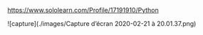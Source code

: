 https://www.sololearn.com/Profile/17191910/Python

![capture](./images/Capture d’écran 2020-02-21 à 20.01.37.png)